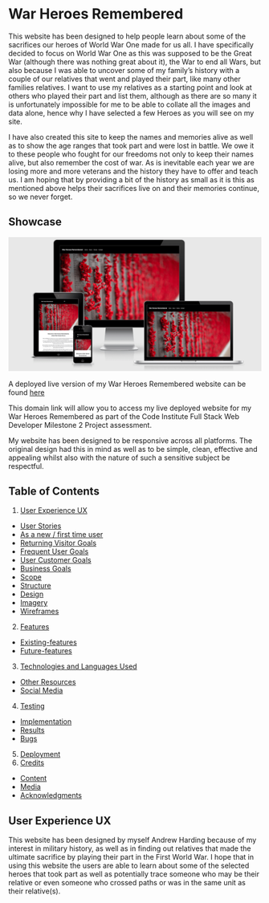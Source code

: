 # War Heroes Remembered

This website has been designed to help people learn about some of the sacrifices our heroes of World War One made for us all. I have specifically decided to focus on World War One as this was supposed to be the Great War (although there was nothing great about it), the War to end all Wars, but also because I was able to uncover some of my family’s history with a couple of our relatives that went and played their part, like many other families relatives. I want to use my relatives as a starting point and look at others who played their part and list them, although as there are so many it is unfortunately impossible for me to be able to collate all the images and data alone, hence why I have selected a few Heroes as you will see on my site.

I have also created this site to keep the names and memories alive as well as to show the age ranges that took part and were lost in battle. We owe it to these people who fought for our freedoms not only to keep their names alive, but also remember the cost of war. As is inevitable each year we are losing more and more veterans and the history they have to offer and teach us. I am hoping that by providing a bit of the history as small as it is this as mentioned above helps their sacrifices live on and their memories continue, so we never forget.

## Showcase
![responsive-screenshot](assets/images/testing/whr-responsiveness.jpg)

A deployed live version of my War Heroes Remembered website can be found [here](https://andrewh1188.github.io/war-heroes-remembered-ms2/)

This domain link will allow you to access my live deployed website for my War Heroes Remembered as part of the Code Institute Full Stack Web Developer Milestone 2 Project assessment.

My website has been designed to be responsive across all platforms. The original design had this in mind as well as to be simple, clean, effective and appealing whilst also with the nature of such a sensitive subject be respectful.

## Table of Contents
1. [User Experience UX](#user-experience-ux)
 * [User Stories](#user-stories) 
 * [As a new / first time user](#new-first-time-user)
 * [Returning Visitor Goals](#returning-visitor-goals)
 * [Frequent User Goals](#frequent-user-goals)
 * [User Customer Goals](#user-goals)
 * [Business Goals](#business-goals)
 * [Scope](#scope) 
 * [Structure](#structure) 
 * [Design](#design)
 * [Imagery](#imagery)
 * [Wireframes](#wireframes)
2. [Features](#features)
 * [Existing-features](#existing-features)
 * [Future-features](#future-features)
3. [Technologies and Languages Used](#technologies)
 * [Other Resources](#other-resources) 
 * [Social Media](#social-media)
4. [Testing](#testing)
 * [Implementation](#implementation)
 * [Results](#results)
 * [Bugs](#bugs)
5. [Deployment](#deployment)
6. [Credits](#credits)
 * [Content](#content)
 * [Media](#media)
 * [Acknowledgments](#acknowledgments)


## User Experience UX 

This website has been designed by myself Andrew Harding because of my interest in military history, as well as in finding out relatives that made the ultimate sacrifice by playing their part in the First World War. I hope that in using this website the users are able to learn about some of the selected heroes that took part as well as potentially trace someone who may be their relative or even someone who crossed paths or was in the same unit as their relative(s).

